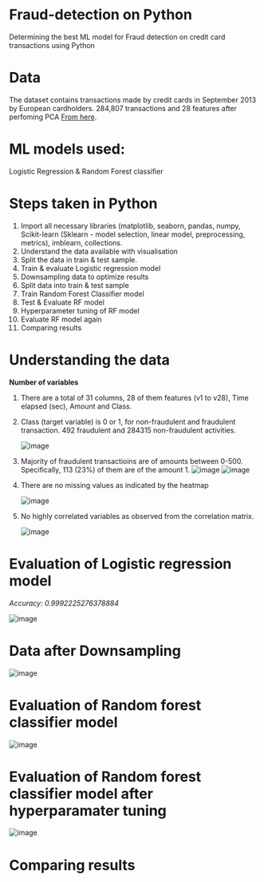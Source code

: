 # Fraud-detection on Python
Determining the best ML model for Fraud detection on credit card transactions using Python

# Data
The dataset contains transactions made by credit cards in September 2013 by European cardholders. 284,807 transactions and 28 features after perfoming PCA [From here](https://www.kaggle.com/datasets/mlg-ulb/creditcardfraud).

# ML models used:
Logistic Regression & Random Forest classifier

# Steps taken in Python
1. Import all necessary libraries (matplotlib, seaborn, pandas, numpy, Scikit-learn (Sklearn - model selection, linear model, preprocessing, metrics), imblearn, collections.
2. Understand the data available with visualisation
3. Split the data in train & test sample.
4. Train & evaluate Logistic regression model
6. Downsampling data to optimize results
7. Split data into train & test sample
8. Train Random Forest Classifier model
9. Test & Evaluate RF model
10. Hyperparameter tuning of RF model
11. Evaluate RF model again
12. Comparing results

# Understanding the data
**Number of variables**
1. There are a total of 31 columns, 28 of them features (v1 to v28), Time elapsed (sec), Amount and Class.
2. Class (target variable) is 0 or 1, for non-fraudulent and fraudulent transaction. 492 fraudulent and 284315 non-fraudulent activities.

    ![image](https://github.com/Soundaryamerak/Fraud-detection-Python-credit-card-transactions/assets/170541567/72ee2b5c-dd07-4515-8ae5-3adb6757b324)


3. Majority of fraudulent transactioins are of amounts between 0-500. Specifically, 113 (23%) of them are of the amount 1.
    ![image](https://github.com/Soundaryamerak/Fraud-detection-Python-credit-card-transactions/assets/170541567/28c3cd0e-9c0f-4bf1-a5e7-df073e07efef)
    ![image](https://github.com/Soundaryamerak/Fraud-detection-Python-credit-card-transactions/assets/170541567/c7c56b07-17c7-46cc-9004-00a08473b4a3)


5. There are no missing values as indicated by the heatmap

    ![image](https://github.com/Soundaryamerak/Fraud-detection-Python-credit-card-transactions/assets/170541567/1fae9bab-fd91-4b7b-bce5-8056f55edfa3)

6. No highly correlated variables as observed from the correlation matrix.

    ![image](https://github.com/Soundaryamerak/Fraud-detection-Python-credit-card-transactions/assets/170541567/3f84f3d4-5d45-4dce-8edf-3c3af1403f20)

# Evaluation of Logistic regression model
*Accuracy: 0.9992225276378884*

![image](https://github.com/Soundaryamerak/Fraud-detection-Python-credit-card-transactions/assets/170541567/a709603b-6ab5-49c2-b240-aa8aaaef6534)

# Data after Downsampling

![image](https://github.com/Soundaryamerak/Fraud-detection-Python-credit-card-transactions/assets/170541567/23157d51-2525-42ce-b361-8f76a8dc4e02)

# Evaluation of Random forest classifier model

![image](https://github.com/Soundaryamerak/Fraud-detection-Python-credit-card-transactions/assets/170541567/635f8df3-a6f3-40ae-a90f-5b4c0685ef22)

# Evaluation of Random forest classifier model after hyperparamater tuning

![image](https://github.com/Soundaryamerak/Fraud-detection-Python-credit-card-transactions/assets/170541567/9eb090f2-00b8-4cc3-b091-f62aa4c1fab6)

# Comparing results





